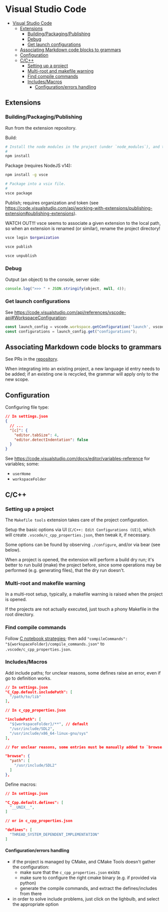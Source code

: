 # Visual Studio Code

- [Visual Studio Code](#visual-studio-code)
  - [Extensions](#extensions)
    - [Building/Packaging/Publishing](#buildingpackagingpublishing)
    - [Debug](#debug)
    - [Get launch configurations](#get-launch-configurations)
  - [Associating Markdown code blocks to grammars](#associating-markdown-code-blocks-to-grammars)
  - [Configuration](#configuration)
  - [C/C++](#cc)
    - [Setting up a project](#setting-up-a-project)
    - [Multi-root and makefile warning](#multi-root-and-makefile-warning)
    - [Find compile commands](#find-compile-commands)
    - [Includes/Macros](#includesmacros)
      - [Configuration/errors handling](#configurationerrors-handling)

## Extensions

### Building/Packaging/Publishing

Run from the extension repository.

Build:

```sh
# Install the node modules in the project (under `node_modules`), and transpile; interrupt after compilation.
#
npm install
```

Package (requires NodeJS v14):

```sh
npm install -g vsce

# Package into a vsix file.
#
vsce package
```

Publish; requires organization and token (see https://code.visualstudio.com/api/working-with-extensions/publishing-extension#publishing-extensions).

WATCH OUT!!! vsce seems to associate a given extension to the local path, so when an extension is renamed (or similar), rename the project directory!

```sh
vsce login $organization

vsce publish

vsce unpublish
```

### Debug

Output (an object) to the console, server side:

```js
console.log(">>> " + JSON.stringify(object, null, 4));
```

### Get launch configurations

See https://code.visualstudio.com/api/references/vscode-api#WorkspaceConfiguration:

```js
const launch_config = vscode.workspace.getConfiguration('launch', vscode.workspace.workspaceFolders[0].uri);
const configurations = launch_config.get("configurations");
```

## Associating Markdown code blocks to grammars

See PRs in the [repository](https://github.com/64kramsystem/vscode-fenced-code-block-grammar-injections).

When integrating into an existing project, a new language id entry needs to be added; if an existing one is recycled, the grammar will apply only to the new scope.

## Configuration

Configuring file type:

```json
// In settings.json
{
  // ...
  "[c]": {
    "editor.tabSize": 4,
    "editor.detectIndentation": false
  }
}
```

See https://code.visualstudio.com/docs/editor/variables-reference for variables; some:

- `userHome`
- `workspaceFolder`

## C/C++

### Setting up a project

The `Makefile tools` extension takes care of the project configuration.

Setup the basic options via UI (`C/C++: Edit Configurations (UI)`), which will create `.vscode/c_cpp_properties.json`, then tweak it, if necessary.

Some options can be found by observing `./configure`, and/or via bear (see below).

When a project is opened, the extension will perform a build dry run; it's better to run build (make) the project before, since some operations may be performed (e.g. generating files), that the dry run doesn't.

### Multi-root and makefile warning

In a multi-root setup, typically, a makefile warning is raised when the project is opened.

If the projects are not actually executed, just touch a phony Makefile in the root directory.

### Find compile commands

Follow [C notebook strategies](c.md#find-compilation-commands); then add `"compileCommands": "${workspaceFolder}/compile_commands.json"` to `.vscode/c_cpp_properties.json`.

### Includes/Macros

Add include paths; for unclear reasons, some defines raise an error, even if go to definition works.

```json
// In settings.json
"C_Cpp.default.includePath": [
  "/path/to/lib"
],

// In c_cpp_properties.json

"includePath": [
  "${workspaceFolder}/**", // default
  "/usr/include/SDL2",
  "/usr/include/x86_64-linux-gnu/sys"
],

// For unclear reasons, some entries must be manually added to `browse.path`, otherwise, a warning is raised:

"browse": {
  "path": [
    "/usr/include/SDL2"
  ]
},
```

Define macros:

```json
// In settings.json

"C_Cpp.default.defines": [
  "__UNIX__",
]

// or in c_cpp_properties.json

"defines": [
  "THREAD_SYSTEM_DEPENDENT_IMPLEMENTATION"
]
```

#### Configuration/errors handling

- if the project is managed by CMake, and CMake Tools doesn't gather the configuration:
  - make sure that the `c_cpp_properties.json` exists
  - make sure to configure the right cmake binary (e.g. if provided via python)
  - generate the compile commands, and extract the defines/includes from there
- in order to solve include problems, just click on the lighbulb, and select the appropriate option
